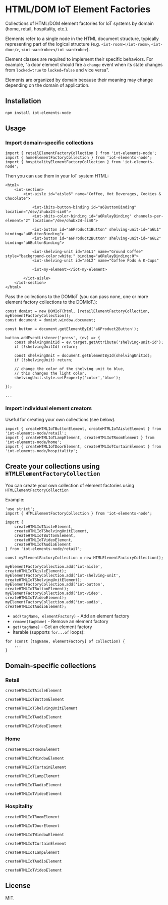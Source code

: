 # HTML/DOM IoT Element Factories

Collections of HTML/DOM element factories for IoT systems by domain (home, retail, hospitality, etc.).

Elements refer to a single node in the HTML document structure, typically representing part of the logical structure (e.g. `<iot-room></iot-room>`, `<iot-door/>`, `<iot-wardrobe></iot-wardrobe>`).

Element classes are required to implement their specific behaviors. For example, "a door element should fire a `change` event when its state changes from `locked=true` to `locked=false` and vice versa".

Elements are organized by domain because their meaning may change depending on the domain of application.

## Installation

```
npm install iot-elements-node
```

## Usage

### Import domain-specific collections

```
import { retailElementFactoryCollection } from 'iot-elements-node';
import { homeElementFactoryCollection } from 'iot-elements-node';
import { hospitalityElementFactoryCollection } from 'iot-elements-node';
```

Then you can use them in your IoT system HTML:
```
<html>
    <iot-section>
        <iot-aisle id="aisle6" name="Coffee, Hot Beverages, Cookies & Chocolate">

            <iot-ibits-button-binding id="a6ButtonBinding" location="/dev/ihubx24-sim0">
            <iot-obits-color-binding id="a6RelayBinding" channels-per-element="2" location="/dev/ohubx24-sim0">

            <iot-button id="a6Product1Button" shelving-unit-id="a6L1" binding="a6ButtonBinding">
            <iot-button id="a6Product2Button" shelving-unit-id="a6L2" binding="a6ButtonBinding">

            <iot-shelving-unit id="a6L1" name="Ground Coffee" style="background-color:white;" binding="a6RelayBinding:0">
            <iot-shelving-unit id="a6L2" name="Coffee Pods & K-Cups" 

            <iot-my-element></iot-my-element>

        </iot-aisle>
    </iot-section>
</html>
```

Pass the collections to the DOMIoT (you can pass none, one or more element factory collections to the DOMIoT.):

```
const domiot = new DOMIoT(html, [retailElementFactoryCollection, myElementFactoryCollection]);
const document = domiot.window.document;

const button = document.getElementById('a6Product2Button');

button.addEventListener('press', (ev) => {
    const shelvingUnitId = ev.target.getAttribute('shelving-unit-id');
    if (!shelvingUnitId) return;

    const shelvingUnit = document.getElementById(shelvingUnitId);
    if (!shelvingUnit) return;

    // change the color of the shelving unit to blue,
    // this changes the light color.
    shelvingUnit.style.setProperty('color','blue');

});

...

```

### Import individual element creators

Useful for creating your own collections (see below).

```
import { createHTMLIoTButtonElement, createHTMLIoTAisleElement } from 'iot-elements-node/retail';
import { createHTMLIoTLampElement, createHTMLIoTRoomElement } from 'iot-elements-node/home';
import { createHTMLIoTDoorElement, createHTMLIoTCurtainElement } from 'iot-elements-node/hospitality';
```

## Create your collections using `HTMLElementFactoryCollection`

You can create your own collection of element factories using `HTMLElementFactoryCollection`

Example:

```
'use strict';
import { HTMLElementFactoryCollection } from 'iot-elements-node';

import {
    createHTMLIoTAisleElement,
    createHTMLIoTShelvingUnitElement,
    createHTMLIoTButtonElement,
    createHTMLIoTVideoElement,
    createHTMLIoTAudioElement
} from 'iot-elements-node/retail';

const myElementFactoryCollection = new HTMLElementFactoryCollection();

myElementFactoryCollection.add('iot-aisle', createHTMLIoTAisleElement);
myElementFactoryCollection.add('iot-shelving-unit', createHTMLIoTShelvingUnitElement);
myElementFactoryCollection.add('iot-button', createHTMLIoTButtonElement);
myElementFactoryCollection.add('iot-video', createHTMLIoTVideoElement);
myElementFactoryCollection.add('iot-audio', createHTMLIoTAudioElement);
```

- `add(tagName, elementFactory)` - Add an element factory
- `remove(tagName)` - Remove an element factory
- `get(tagName)` - Get an element factory
- Iterable (supports `for...of` loops):
```
for (const [tagName, elementFactory] of collection) {
    ...
}
```

## Domain-specific collections

### Retail
`createHTMLIoTAisleElement`

`createHTMLIoTButtonElement`

`createHTMLIoTShelvingUnitElement`

`createHTMLIoTAudioElement`

`createHTMLIoTVideoElement`

### Home
`createHTMLIoTRoomElement`

`createHTMLIoTWindowElement`

`createHTMLIoTCurtainElement`

`createHTMLIoTLampElement`

`createHTMLIoTAudioElement`

`createHTMLIoTVideoElement`

### Hospitality
`createHTMLIoTRoomElement`

`createHTMLIoTDoorElement`

`createHTMLIoTWindowElement`

`createHTMLIoTCurtainElement`

`createHTMLIoTLampElement`

`createHTMLIoTAudioElement`

`createHTMLIoTVideoElement`

## License

MIT.
